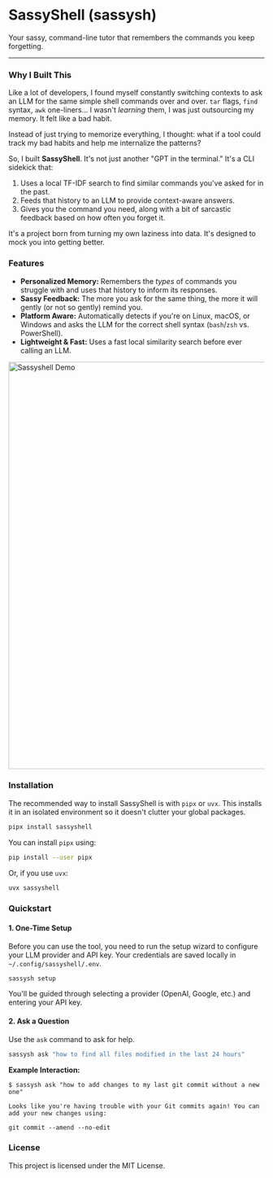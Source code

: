 # SassyShell (sassysh)

Your sassy, command-line tutor that remembers the commands you keep forgetting.

---



### Why I Built This

Like a lot of developers, I found myself constantly switching contexts to ask an LLM for the same simple shell commands over and over. `tar` flags, `find` syntax, `awk` one-liners... I wasn't *learning* them, I was just outsourcing my memory. It felt like a bad habit.

Instead of just trying to memorize everything, I thought: what if a tool could track my bad habits and help me internalize the patterns?

So, I built **SassyShell**. It's not just another "GPT in the terminal." It's a CLI sidekick that:
1.  Uses a local TF-IDF search to find similar commands you've asked for in the past.
2.  Feeds that history to an LLM to provide context-aware answers.
3.  Gives you the command you need, along with a bit of sarcastic feedback based on how often you forget it.

It's a project born from turning my own laziness into data. It's designed to mock you into getting better.

### Features

* **Personalized Memory:** Remembers the *types* of commands you struggle with and uses that history to inform its responses.
* **Sassy Feedback:** The more you ask for the same thing, the more it will gently (or not so gently) remind you.
* **Platform Aware:** Automatically detects if you're on Linux, macOS, or Windows and asks the LLM for the correct shell syntax (`bash`/`zsh` vs. PowerShell).
* **Lightweight & Fast:** Uses a fast local similarity search before ever calling an LLM.

<img src="assets/render1760508770224.gif" alt="Sassyshell Demo" width="800" />

### Installation

The recommended way to install SassyShell is with `pipx` or `uvx`. This installs it in an isolated environment so it doesn't clutter your global packages.

```bash
pipx install sassyshell
```

You can install `pipx` using:
```bash
pip install --user pipx
```

Or, if you use `uvx`:

```bash
uvx sassyshell
```

### Quickstart

#### 1. One-Time Setup

Before you can use the tool, you need to run the setup wizard to configure your LLM provider and API key. Your credentials are saved locally in `~/.config/sassyshell/.env`.

```bash
sassysh setup
```

You'll be guided through selecting a provider (OpenAI, Google, etc.) and entering your API key.

#### 2. Ask a Question

Use the `ask` command to ask for help.

```bash
sassysh ask "how to find all files modified in the last 24 hours"
```

**Example Interaction:**

```
$ sassysh ask "how to add changes to my last git commit without a new one"

Looks like you're having trouble with your Git commits again! You can add your new changes using:

git commit --amend --no-edit
```

### License

This project is licensed under the MIT License.